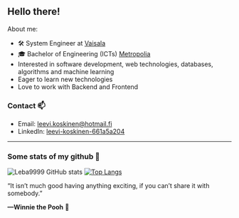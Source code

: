 ## Hello there!

About me:
- 🛠️ System Engineer at [Vaisala](https://www.vaisala.com/en)
- 🎓 Bachelor of Engineering (ICTs) [Metropolia](https://www.metropolia.fi/en)
- Interested in software development, web technologies, databases, algorithms and machine learning
- Eager to learn new technologies
- Love to work with Backend and Frontend

### Contact 📫
- Email: leevi.koskinen@hotmail.fi
- LinkedIn: [leevi-koskinen-661a5a204](https://www.linkedin.com/in/leevi-koskinen-661a5a204/)

***
### Some stats of my github 📝

![Leba9999 GitHub stats](https://github-readme-stats.vercel.app/api?username=leba9999&show_icons=true&theme=transparent)
[![Top Langs](https://github-readme-stats.vercel.app/api/top-langs/?username=leba9999&layout=compact)](https://github.com/anuraghazra/github-readme-stats)

“It isn’t much good having anything exciting, if you can’t share it with somebody.”

**—Winnie the Pooh** 🧸
